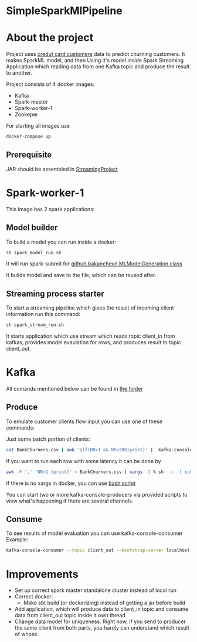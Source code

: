 # SimpleSparkMlPipeline



# About the project 

Project uses [credut card customers](https://www.kaggle.com/sakshigoyal7/credit-card-customers) data to predict churning customers. 
It makes SparkML model, and then Using it's model inside Spark Streaming Application which reading data from one Kafka topic and produce the result to another.



Project consists of 4 docker images:
- Kafka
- Spark-master
- Spark-worker-1
- Zookeper

For starting all images use 

```bash
docker-compose up
```



## Prerequisite 

JAR should be assembled in [StreamingProject](StreamingProject/build.sbt)

# Spark-worker-1

This image has 2 spark applications:

## Model builder 

To build a model you can run inside a docker:

```bash
sh spark_model_run.sh
```

It will run spark-submit for [github.bakanchevn.MLModelGeneration class](StreamingProject/src/main/scala/github/bakanchevn/MLModelGeneration.scala)

It builds model and save to the file, which can be reused after. 


## Streaming process starter 

To start a streaming pipeline which gives the result of incoming client information run this command:

```bash
sh spark_stream_run.sh
```

It starts application which use stream which reads topic client_in from kafkas, provides model evaulation for rows, and produces result to topic client_out.



# Kafka 

All comands mentioned below can be found in [the folder](KafkaFiles/)

## Produce
To emulate customer clients flow input you can use one of these commands: 

Just some batch portion of clients:

```bash
cat BankChurners.csv | awk '{if(NR>1 && NR<200)print}' |  kafka-console-producer --topic client_in --bootstrap-server localhost:9092
```


If you want to run each row with some latency it can be done by 

```bash 
awk -F ',' 'NR>1 {print}' < BankChurners.csv | xargs -I % sh  -c '{ echo %; sleep 1; }' |  kafka-console-producer --topic client_in --bootstrap-server localhost:9092
```

If there is no xargs in docker, you can use [bash script](KafkaFiles/kafka_produce_with_latency_no_xargs.sh)



You can start two or more kafka-console-producers via provided scripts to view what's happening if there are several channels. 

## Consume 
To see results of model evaluation you can use kafka-console-consumer
Example: 

```bash
kafka-console-consumer --topic client_out --bootstrap-server localhost:9092 --property print.key=true --property key.separator="-" --from-beginning
```




# Improvements 

- Set up correct spark master standalone cluster instead of local run
- Correct docker:
  - Make sbt build (or dockerizing) instead of getting a jar before build 
- Add application, which will produce data to client_in topic and consume data from client_out topic inside it own thread
- Change data model for uniqueness. Right now, if you send to producer the same client from both parts, you hardly can understand which result of whose. 

